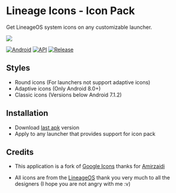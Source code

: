 # Lineage Icons - Icon Pack
Get LineageOS system icons on any customizable launcher.

![](https://i.imgur.com/1L3EeLE.png)

[![Android](https://img.shields.io/badge/Platform-Android-green.svg?style=flat-square)](https://www.android.com) [![API](https://img.shields.io/badge/API-21%2B-orange.svg?logo=android&style=flat-square)](https://developer.android.com/studio/releases/platforms) [![Release](https://img.shields.io/github/v/release/WSTxda/Lineage-Icons?style=flat-square)](https://github.com/WSTxda/Lineage-Icons/releases)

## Styles
- Round icons (For launchers not support adaptive icons)
- Adaptive icons (Only Android 8.0+)
- Classic icons (Versions below Android 7.1.2)

## Installation 
- Download [last apk](https://github.com/WSTxda/Lineage-Icons/releases) version
- Apply to any launcher that provides support for icon pack

## Credits
- This application is a fork of [Google Icons](https://github.com/amirzaidi/GoogleIcons) thanks for [Amirzaidi](https://github.com/amirzaidi)

- All icons are from the [LineageOS](https://lineageos.org) thank you very much to all the designers (I hope you are not angry with me :v)